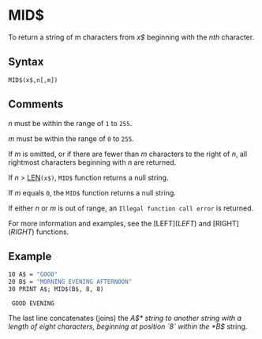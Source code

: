 # MID$

To return a string of m characters from *x$* beginning with the *nth* character.

## Syntax

`MID$(x$,n[,m])`

## Comments

*n* must be within the range of `1` to `255`.

*m* must be within the range of `0` to `255`.

If *m* is omitted, or if there are fewer than *m* characters to the right of *n*, all rightmost characters beginning with *n* are returned.

If *n* > [LEN](LEN)`(x$)`, `MID$` function returns a null string.

If *m* equals `0`, the `MID$` function returns a null string.

If either *n* or *m* is out of range, an `Illegal function call error` is returned.

For more information and examples, see the [LEFT$](LEFT$) and [RIGHT$](RIGHT$) functions.

## Example

```vb
10 A$ = "GOOD"
20 B$ = "MORNING EVENING AFTERNOON"
30 PRINT A$; MID$(B$, 8, 8)
```

```text
 GOOD EVENING
```

The last line concatenates (joins) the *A$* string to another string with a length of eight characters, beginning at position `8` within the *B$* string.
